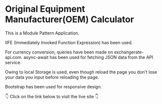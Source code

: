 # Original Equipment Manufacturer(OEM) Calculator

This is a Module Pattern Application.

IIFE (Immediately Invoked Function Expression) has been used.

For currency conversion, queries have been made on exchangerate-api.com.
async-await has been used for fetching JSON data from the API service.

Owing to local Storage is used, even though reload the page you don't lose your data you input before reloading the page.

Bootstrap has been used for responsive design.

👇 Click on the link below to visit the live site 👇
